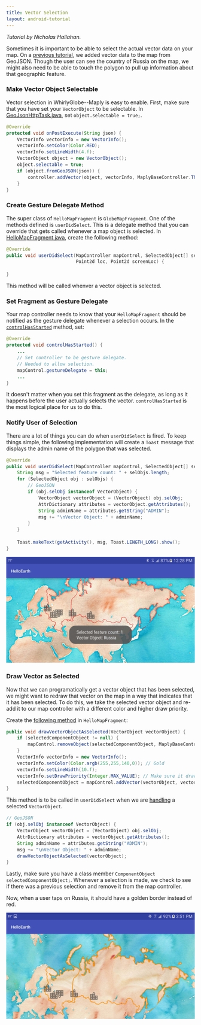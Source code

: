 ```yaml
---
title: Vector Selection
layout: android-tutorial
---
```


*Tutorial by Nicholas Hallahan.*

Sometimes it is important to be able to select the actual vector data on your map. On a [previous tutorial](vector-data.html), we added vector data to the map from GeoJSON. Though the user can see the country of Russia on the map, we might also need to be able to touch the polygon to pull up information about that geographic feature.

### Make Vector Object Selectable

Vector selection in WhirlyGlobe--Maply is easy to enable. First, make sure that you have set your `VectorObject` to be selectable. In [GeoJsonHttpTask.java](https://github.com/mousebird/AndroidTutorialProject/blob/3318085f5192b6cf28a7294968a480006817804a/app/src/main/java/io/theoutpost/helloearth/GeoJsonHttpTask.java#L55), set `object.selectable = true;`.

```java
@Override
protected void onPostExecute(String json) {
    VectorInfo vectorInfo = new VectorInfo();
    vectorInfo.setColor(Color.RED);
    vectorInfo.setLineWidth(4.f);
    VectorObject object = new VectorObject();
    object.selectable = true;
    if (object.fromGeoJSON(json)) {
        controller.addVector(object, vectorInfo, MaplyBaseController.ThreadMode.ThreadAny);
    }
}
```

### Create Gesture Delegate Method

The super class of `HelloMapFragment` is `GlobeMapFragment`. One of the methods defined is `userDidSelect`. This is a delegate method that you can override that gets called whenever a map object is selected. In [HelloMapFragment.java](https://github.com/mousebird/AndroidTutorialProject/blob/3318085f5192b6cf28a7294968a480006817804a/app/src/main/java/io/theoutpost/helloearth/HelloMapFragment.java#L273-L274), create the following method:

```java
@Override
public void userDidSelect(MapController mapControl, SelectedObject[] selObjs, 
                          Point2d loc, Point2d screenLoc) {

}
```

This method will be called whenver a vector object is selected.

### Set Fragment as Gesture Delegate

Your map controller needs to know that your `HelloMapFragment` should be notified as the gesture delegate whenever a selection occurs. In the [`controlHasStarted`](https://github.com/mousebird/AndroidTutorialProject/blob/3318085f5192b6cf28a7294968a480006817804a/app/src/main/java/io/theoutpost/helloearth/HelloMapFragment.java#L122) method, set:

```java
@Override
protected void controlHasStarted() {
    ...
    // Set controller to be gesture delegate.
    // Needed to allow selection.
    mapControl.gestureDelegate = this;
    ...
}
```

It doesn't matter when you set this fragment as the delegate, as long as it happens before the user actually selects the vector. `controlHasStarted` is the most logical place for us to do this.

### Notify User of Selection

There are a lot of things you can do when `userDidSelect` is fired. To keep things simple, the following implementation will create a `Toast` message that displays the admin name of the polygon that was selected.

```java
@Override
public void userDidSelect(MapController mapControl, SelectedObject[] selObjs, Point2d loc, Point2d screenLoc) {
    String msg = "Selected feature count: " + selObjs.length;
    for (SelectedObject obj : selObjs) {
        // GeoJSON
        if (obj.selObj instanceof VectorObject) {
            VectorObject vectorObject = (VectorObject) obj.selObj;
            AttrDictionary attributes = vectorObject.getAttributes();
            String adminName = attributes.getString("ADMIN");
            msg += "\nVector Object: " + adminName;
        }
    }

    Toast.makeText(getActivity(), msg, Toast.LENGTH_LONG).show();
}
```

![Vector Selection](resources/vector-selection.jpg)

### Draw Vector as Selected

Now that we can programatically get a vector object that has been selected, we might want to redraw that vector on the map in a way that indicates that it has been selected. To do this, we take the selected vector object and re-add it to our map controller with a different color and higher draw priority.

Create the [following method](https://github.com/mousebird/AndroidTutorialProject/blob/edd635806ffe7f62039fb40f3fdef3c8c5d1becd/app/src/main/java/io/theoutpost/helloearth/HelloMapFragment.java#L299-L308) in `HelloMapFragment`:

```java
public void drawVectorObjectAsSelected(VectorObject vectorObject) {
    if (selectedComponentObject != null) {
        mapControl.removeObject(selectedComponentObject, MaplyBaseController.ThreadMode.ThreadAny);
    }
    VectorInfo vectorInfo = new VectorInfo();
    vectorInfo.setColor(Color.argb(255,255,140,0)); // Gold
    vectorInfo.setLineWidth(10.f);
    vectorInfo.setDrawPriority(Integer.MAX_VALUE); // Make sure it draws on top of unselected vector
    selectedComponentObject = mapControl.addVector(vectorObject, vectorInfo, MaplyBaseController.ThreadMode.ThreadAny);
}
```

This method is to be called in `userDidSelect` when we are [handling](https://github.com/mousebird/AndroidTutorialProject/blob/edd635806ffe7f62039fb40f3fdef3c8c5d1becd/app/src/main/java/io/theoutpost/helloearth/HelloMapFragment.java#L286) a selected `VectorObject`.

```java
// GeoJSON
if (obj.selObj instanceof VectorObject) {
    VectorObject vectorObject = (VectorObject) obj.selObj;
    AttrDictionary attributes = vectorObject.getAttributes();
    String adminName = attributes.getString("ADMIN");
    msg += "\nVector Object: " + adminName;
    drawVectorObjectAsSelected(vectorObject);
}
```

Lastly, make sure you have a class member `ComponentObject selectedComponentObject;`. Whenever a selection is made, we check to see if there was a previous selection and remove it from the map controller.

Now, when a user taps on Russia, it should have a golden border instead of red.

![Golden Russia](resources/golden-russia.jpg)
